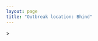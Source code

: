```yaml
---
layout: page
title: "Outbreak location: Bhind"
---
```

<div id="mapid">
<script src="https://buda-magenta.github.io/hazard_map/load_map.js"></script>
><script>
var marker_outbreak = L.marker([26.500000, 78.750000],{"autoPan": true}).addTo(map); marker_outbreak.bindTooltip("Bhind").openTooltip();

var circle_1 = L.circle([25.531031, 78.652689], {"pane": "markerPane", "color": "red", "fill": true, "fillOpacity": 0.2, "fillRule": "evenodd", "lineCap": "round", "lineJoin": "round", "opacity": 1.0, "radius": 381126, "stroke": true, "weight": 2}).addTo(map);
circle_1.bindTooltip("Jhansi<br>rank: 1<br>hazard index: 0.095282")

var circle_2 = L.circle([26.718324, 79.090254], {"pane": "markerPane", "color": "red", "fill": true, "fillOpacity": 0.2, "fillRule": "evenodd", "lineCap": "round", "lineJoin": "round", "opacity": 1.0, "radius": 211925, "stroke": true, "weight": 2}).addTo(map);
circle_2.bindTooltip("Etawah<br>rank: 2<br>hazard index: 0.052981")

var circle_3 = L.circle([26.460914, 80.321759], {"pane": "markerPane", "color": "red", "fill": true, "fillOpacity": 0.2, "fillRule": "evenodd", "lineCap": "round", "lineJoin": "round", "opacity": 1.0, "radius": 172233, "stroke": true, "weight": 2}).addTo(map);
circle_3.bindTooltip("Kanpur<br>rank: 3<br>hazard index: 0.043058")

var circle_4 = L.circle([26.203725, 78.157363], {"pane": "markerPane", "color": "red", "fill": true, "fillOpacity": 0.2, "fillRule": "evenodd", "lineCap": "round", "lineJoin": "round", "opacity": 1.0, "radius": 119564, "stroke": true, "weight": 2}).addTo(map);
circle_4.bindTooltip("Gwalior<br>rank: 4<br>hazard index: 0.029891")

var circle_5 = L.circle([27.175255, 78.009816], {"pane": "markerPane", "color": "red", "fill": true, "fillOpacity": 0.2, "fillRule": "evenodd", "lineCap": "round", "lineJoin": "round", "opacity": 1.0, "radius": 98006, "stroke": true, "weight": 2}).addTo(map);
circle_5.bindTooltip("Agra<br>rank: 5<br>hazard index: 0.024502")

var circle_6 = L.circle([22.720362, 75.868200], {"pane": "markerPane", "color": "red", "fill": true, "fillOpacity": 0.2, "fillRule": "evenodd", "lineCap": "round", "lineJoin": "round", "opacity": 1.0, "radius": 97218, "stroke": true, "weight": 2}).addTo(map);
circle_6.bindTooltip("Indore<br>rank: 6<br>hazard index: 0.024305")

var circle_7 = L.circle([27.876990, 78.137290], {"pane": "markerPane", "color": "red", "fill": true, "fillOpacity": 0.2, "fillRule": "evenodd", "lineCap": "round", "lineJoin": "round", "opacity": 1.0, "radius": 54313, "stroke": true, "weight": 2}).addTo(map);
circle_7.bindTooltip("Aligarh<br>rank: 7<br>hazard index: 0.013578")

var circle_8 = L.circle([27.177366, 78.389912], {"pane": "markerPane", "color": "red", "fill": true, "fillOpacity": 0.2, "fillRule": "evenodd", "lineCap": "round", "lineJoin": "round", "opacity": 1.0, "radius": 37583, "stroke": true, "weight": 2}).addTo(map);
circle_8.bindTooltip("Firozabad<br>rank: 8<br>hazard index: 0.009396")

var circle_9 = L.circle([25.375241, 77.828119], {"pane": "markerPane", "color": "red", "fill": true, "fillOpacity": 0.2, "fillRule": "evenodd", "lineCap": "round", "lineJoin": "round", "opacity": 1.0, "radius": 27180, "stroke": true, "weight": 2}).addTo(map);
circle_9.bindTooltip("Shivpuri<br>rank: 9<br>hazard index: 0.006795")

var circle_10 = L.circle([23.174597, 75.785142], {"pane": "markerPane", "color": "red", "fill": true, "fillOpacity": 0.2, "fillRule": "evenodd", "lineCap": "round", "lineJoin": "round", "opacity": 1.0, "radius": 25547, "stroke": true, "weight": 2}).addTo(map);
circle_10.bindTooltip("Ujjain<br>rank: 10<br>hazard index: 0.006387")

var circle_11 = L.circle([27.633333, 77.583333], {"pane": "markerPane", "color": "red", "fill": true, "fillOpacity": 0.2, "fillRule": "evenodd", "lineCap": "round", "lineJoin": "round", "opacity": 1.0, "radius": 21744, "stroke": true, "weight": 2}).addTo(map);
circle_11.bindTooltip("Mathura<br>rank: 11<br>hazard index: 0.005436")

var circle_12 = L.circle([27.912633, 79.746563], {"pane": "markerPane", "color": "red", "fill": true, "fillOpacity": 0.2, "fillRule": "evenodd", "lineCap": "round", "lineJoin": "round", "opacity": 1.0, "radius": 20414, "stroke": true, "weight": 2}).addTo(map);
circle_12.bindTooltip("Shahjahanpur<br>rank: 12<br>hazard index: 0.005104")

var circle_13 = L.circle([26.575504, 80.613762], {"pane": "markerPane", "color": "red", "fill": true, "fillOpacity": 0.2, "fillRule": "evenodd", "lineCap": "round", "lineJoin": "round", "opacity": 1.0, "radius": 18963, "stroke": true, "weight": 2}).addTo(map);
circle_13.bindTooltip("Unnao<br>rank: 13<br>hazard index: 0.004741")

var circle_14 = L.circle([27.437194, 79.489129], {"pane": "markerPane", "color": "red", "fill": true, "fillOpacity": 0.2, "fillRule": "evenodd", "lineCap": "round", "lineJoin": "round", "opacity": 1.0, "radius": 17164, "stroke": true, "weight": 2}).addTo(map);
circle_14.bindTooltip("Farrukhabad<br>rank: 14<br>hazard index: 0.004291")

var circle_15 = L.circle([27.265212, 77.369126], {"pane": "markerPane", "color": "red", "fill": true, "fillOpacity": 0.2, "fillRule": "evenodd", "lineCap": "round", "lineJoin": "round", "opacity": 1.0, "radius": 15692, "stroke": true, "weight": 2}).addTo(map);
circle_15.bindTooltip("Bharatpur<br>rank: 15<br>hazard index: 0.003923")

var circle_16 = L.circle([23.000000, 76.166667], {"pane": "markerPane", "color": "red", "fill": true, "fillOpacity": 0.2, "fillRule": "evenodd", "lineCap": "round", "lineJoin": "round", "opacity": 1.0, "radius": 14351, "stroke": true, "weight": 2}).addTo(map);
circle_16.bindTooltip("Dewas<br>rank: 16<br>hazard index: 0.003588")

var circle_17 = L.circle([23.480592, 74.917790], {"pane": "markerPane", "color": "red", "fill": true, "fillOpacity": 0.2, "fillRule": "evenodd", "lineCap": "round", "lineJoin": "round", "opacity": 1.0, "radius": 13130, "stroke": true, "weight": 2}).addTo(map);
circle_17.bindTooltip("Ratlam<br>rank: 17<br>hazard index: 0.003283")

var circle_18 = L.circle([26.166667, 77.500000], {"pane": "markerPane", "color": "red", "fill": true, "fillOpacity": 0.2, "fillRule": "evenodd", "lineCap": "round", "lineJoin": "round", "opacity": 1.0, "radius": 12480, "stroke": true, "weight": 2}).addTo(map);
circle_18.bindTooltip("Morena<br>rank: 18<br>hazard index: 0.003120")

var circle_19 = L.circle([27.338577, 80.097526], {"pane": "markerPane", "color": "red", "fill": true, "fillOpacity": 0.2, "fillRule": "evenodd", "lineCap": "round", "lineJoin": "round", "opacity": 1.0, "radius": 12160, "stroke": true, "weight": 2}).addTo(map);
circle_19.bindTooltip("Hardoi<br>rank: 19<br>hazard index: 0.003040")

var circle_20 = L.circle([28.651718, 77.221939], {"pane": "markerPane", "color": "red", "fill": true, "fillOpacity": 0.2, "fillRule": "evenodd", "lineCap": "round", "lineJoin": "round", "opacity": 1.0, "radius": 11439, "stroke": true, "weight": 2}).addTo(map);
circle_20.bindTooltip("Delhi<br>rank: 20<br>hazard index: 0.002860")

var circle_21 = L.circle([25.935955, 79.424328], {"pane": "markerPane", "color": "red", "fill": true, "fillOpacity": 0.2, "fillRule": "evenodd", "lineCap": "round", "lineJoin": "round", "opacity": 1.0, "radius": 10738, "stroke": true, "weight": 2}).addTo(map);
circle_21.bindTooltip("Orai<br>rank: 21<br>hazard index: 0.002685")

var circle_22 = L.circle([25.476300, 80.339500], {"pane": "markerPane", "color": "red", "fill": true, "fillOpacity": 0.2, "fillRule": "evenodd", "lineCap": "round", "lineJoin": "round", "opacity": 1.0, "radius": 10727, "stroke": true, "weight": 2}).addTo(map);
circle_22.bindTooltip("Banda<br>rank: 22<br>hazard index: 0.002682")

var circle_23 = L.circle([26.838100, 80.934600], {"pane": "markerPane", "color": "red", "fill": true, "fillOpacity": 0.2, "fillRule": "evenodd", "lineCap": "round", "lineJoin": "round", "opacity": 1.0, "radius": 10429, "stroke": true, "weight": 2}).addTo(map);
circle_23.bindTooltip("Lucknow<br>rank: 23<br>hazard index: 0.002607")

var circle_24 = L.circle([23.258486, 77.401989], {"pane": "markerPane", "color": "red", "fill": true, "fillOpacity": 0.2, "fillRule": "evenodd", "lineCap": "round", "lineJoin": "round", "opacity": 1.0, "radius": 9564, "stroke": true, "weight": 2}).addTo(map);
circle_24.bindTooltip("Bhopal<br>rank: 24<br>hazard index: 0.002391")

var circle_25 = L.circle([24.500000, 77.500000], {"pane": "markerPane", "color": "red", "fill": true, "fillOpacity": 0.2, "fillRule": "evenodd", "lineCap": "round", "lineJoin": "round", "opacity": 1.0, "radius": 8973, "stroke": true, "weight": 2}).addTo(map);
circle_25.bindTooltip("Guna<br>rank: 25<br>hazard index: 0.002243")

var circle_26 = L.circle([25.565691, 80.063489], {"pane": "markerPane", "color": "red", "fill": true, "fillOpacity": 0.2, "fillRule": "evenodd", "lineCap": "round", "lineJoin": "round", "opacity": 1.0, "radius": 8700, "stroke": true, "weight": 2}).addTo(map);
circle_26.bindTooltip("Khanna<br>rank: 26<br>hazard index: 0.002175")

var circle_27 = L.circle([26.732501, 77.036312], {"pane": "markerPane", "color": "red", "fill": true, "fillOpacity": 0.2, "fillRule": "evenodd", "lineCap": "round", "lineJoin": "round", "opacity": 1.0, "radius": 8247, "stroke": true, "weight": 2}).addTo(map);
circle_27.bindTooltip("Hindaun<br>rank: 27<br>hazard index: 0.002062")

var circle_28 = L.circle([25.438130, 81.833800], {"pane": "markerPane", "color": "red", "fill": true, "fillOpacity": 0.2, "fillRule": "evenodd", "lineCap": "round", "lineJoin": "round", "opacity": 1.0, "radius": 7787, "stroke": true, "weight": 2}).addTo(map);
circle_28.bindTooltip("Allahabad<br>rank: 28<br>hazard index: 0.001947")

var circle_29 = L.circle([25.750000, 78.500000], {"pane": "markerPane", "color": "red", "fill": true, "fillOpacity": 0.2, "fillRule": "evenodd", "lineCap": "round", "lineJoin": "round", "opacity": 1.0, "radius": 7537, "stroke": true, "weight": 2}).addTo(map);
circle_29.bindTooltip("Datia<br>rank: 29<br>hazard index: 0.001884")

var circle_30 = L.circle([26.653396, 77.624206], {"pane": "markerPane", "color": "red", "fill": true, "fillOpacity": 0.2, "fillRule": "evenodd", "lineCap": "round", "lineJoin": "round", "opacity": 1.0, "radius": 7297, "stroke": true, "weight": 2}).addTo(map);
circle_30.bindTooltip("Dhaulpur<br>rank: 30<br>hazard index: 0.001824")

var circle_31 = L.circle([26.439874, 80.018000], {"pane": "markerPane", "color": "red", "fill": true, "fillOpacity": 0.2, "fillRule": "evenodd", "lineCap": "round", "lineJoin": "round", "opacity": 1.0, "radius": 7204, "stroke": true, "weight": 2}).addTo(map);
circle_31.bindTooltip("Akbarpur<br>rank: 31<br>hazard index: 0.001801")

var circle_32 = L.circle([27.036604, 78.651436], {"pane": "markerPane", "color": "red", "fill": true, "fillOpacity": 0.2, "fillRule": "evenodd", "lineCap": "round", "lineJoin": "round", "opacity": 1.0, "radius": 6298, "stroke": true, "weight": 2}).addTo(map);
circle_32.bindTooltip("Shikohabad<br>rank: 32<br>hazard index: 0.001575")

var circle_33 = L.circle([24.700385, 78.518668], {"pane": "markerPane", "color": "red", "fill": true, "fillOpacity": 0.2, "fillRule": "evenodd", "lineCap": "round", "lineJoin": "round", "opacity": 1.0, "radius": 5839, "stroke": true, "weight": 2}).addTo(map);
circle_33.bindTooltip("Lalitpur<br>rank: 33<br>hazard index: 0.001460")

var circle_34 = L.circle([28.068312, 79.046073], {"pane": "markerPane", "color": "red", "fill": true, "fillOpacity": 0.2, "fillRule": "evenodd", "lineCap": "round", "lineJoin": "round", "opacity": 1.0, "radius": 5788, "stroke": true, "weight": 2}).addTo(map);
circle_34.bindTooltip("Budaun<br>rank: 34<br>hazard index: 0.001447")

var circle_35 = L.circle([27.209822, 79.048137], {"pane": "markerPane", "color": "red", "fill": true, "fillOpacity": 0.2, "fillRule": "evenodd", "lineCap": "round", "lineJoin": "round", "opacity": 1.0, "radius": 5384, "stroke": true, "weight": 2}).addTo(map);
circle_35.bindTooltip("Mainpuri<br>rank: 35<br>hazard index: 0.001346")

var circle_36 = L.circle([22.275879, 79.721045], {"pane": "markerPane", "color": "red", "fill": true, "fillOpacity": 0.2, "fillRule": "evenodd", "lineCap": "round", "lineJoin": "round", "opacity": 1.0, "radius": 5246, "stroke": true, "weight": 2}).addTo(map);
circle_36.bindTooltip("Seoni<br>rank: 36<br>hazard index: 0.001312")

var circle_37 = L.circle([27.573243, 78.111739], {"pane": "markerPane", "color": "red", "fill": true, "fillOpacity": 0.2, "fillRule": "evenodd", "lineCap": "round", "lineJoin": "round", "opacity": 1.0, "radius": 4872, "stroke": true, "weight": 2}).addTo(map);
circle_37.bindTooltip("Hathras<br>rank: 37<br>hazard index: 0.001218")

var circle_38 = L.circle([29.154148, 77.305954], {"pane": "markerPane", "color": "red", "fill": true, "fillOpacity": 0.2, "fillRule": "evenodd", "lineCap": "round", "lineJoin": "round", "opacity": 1.0, "radius": 4524, "stroke": true, "weight": 2}).addTo(map);
circle_38.bindTooltip("Baraut<br>rank: 38<br>hazard index: 0.001131")

var circle_39 = L.circle([27.883846, 78.634890], {"pane": "markerPane", "color": "red", "fill": true, "fillOpacity": 0.2, "fillRule": "evenodd", "lineCap": "round", "lineJoin": "round", "opacity": 1.0, "radius": 3699, "stroke": true, "weight": 2}).addTo(map);
circle_39.bindTooltip("Kasganj<br>rank: 39<br>hazard index: 0.000925")

var circle_40 = L.circle([28.457876, 79.405571], {"pane": "markerPane", "color": "red", "fill": true, "fillOpacity": 0.2, "fillRule": "evenodd", "lineCap": "round", "lineJoin": "round", "opacity": 1.0, "radius": 3510, "stroke": true, "weight": 2}).addTo(map);
circle_40.bindTooltip("Bareilly<br>rank: 40<br>hazard index: 0.000878")

var circle_41 = L.circle([25.335649, 83.007629], {"pane": "markerPane", "color": "red", "fill": true, "fillOpacity": 0.2, "fillRule": "evenodd", "lineCap": "round", "lineJoin": "round", "opacity": 1.0, "radius": 3094, "stroke": true, "weight": 2}).addTo(map);
circle_41.bindTooltip("Varanasi<br>rank: 41<br>hazard index: 0.000774")

var circle_42 = L.circle([19.075990, 72.877393], {"pane": "markerPane", "color": "red", "fill": true, "fillOpacity": 0.2, "fillRule": "evenodd", "lineCap": "round", "lineJoin": "round", "opacity": 1.0, "radius": 2978, "stroke": true, "weight": 2}).addTo(map);
circle_42.bindTooltip("Mumbai<br>rank: 42<br>hazard index: 0.000745")

var circle_43 = L.circle([23.160894, 79.949770], {"pane": "markerPane", "color": "red", "fill": true, "fillOpacity": 0.2, "fillRule": "evenodd", "lineCap": "round", "lineJoin": "round", "opacity": 1.0, "radius": 2533, "stroke": true, "weight": 2}).addTo(map);
circle_43.bindTooltip("Jabalpur<br>rank: 43<br>hazard index: 0.000633")

var circle_44 = L.circle([23.809612, 78.759114], {"pane": "markerPane", "color": "red", "fill": true, "fillOpacity": 0.2, "fillRule": "evenodd", "lineCap": "round", "lineJoin": "round", "opacity": 1.0, "radius": 2366, "stroke": true, "weight": 2}).addTo(map);
circle_44.bindTooltip("Sagar<br>rank: 44<br>hazard index: 0.000592")

var circle_45 = L.circle([21.818774, 75.606458], {"pane": "markerPane", "color": "red", "fill": true, "fillOpacity": 0.2, "fillRule": "evenodd", "lineCap": "round", "lineJoin": "round", "opacity": 1.0, "radius": 2298, "stroke": true, "weight": 2}).addTo(map);
circle_45.bindTooltip("Khargone<br>rank: 45<br>hazard index: 0.000575")

var circle_46 = L.circle([28.863842, 78.805778], {"pane": "markerPane", "color": "red", "fill": true, "fillOpacity": 0.2, "fillRule": "evenodd", "lineCap": "round", "lineJoin": "round", "opacity": 1.0, "radius": 2245, "stroke": true, "weight": 2}).addTo(map);
circle_46.bindTooltip("Moradabad<br>rank: 46<br>hazard index: 0.000561")

var circle_47 = L.circle([26.915458, 75.818982], {"pane": "markerPane", "color": "red", "fill": true, "fillOpacity": 0.2, "fillRule": "evenodd", "lineCap": "round", "lineJoin": "round", "opacity": 1.0, "radius": 2195, "stroke": true, "weight": 2}).addTo(map);
circle_47.bindTooltip("Jaipur<br>rank: 47<br>hazard index: 0.000549")

var circle_48 = L.circle([23.587548, 75.675679], {"pane": "markerPane", "color": "red", "fill": true, "fillOpacity": 0.2, "fillRule": "evenodd", "lineCap": "round", "lineJoin": "round", "opacity": 1.0, "radius": 2064, "stroke": true, "weight": 2}).addTo(map);
circle_48.bindTooltip("Nagda<br>rank: 48<br>hazard index: 0.000516")

var circle_49 = L.circle([21.149813, 79.082056], {"pane": "markerPane", "color": "red", "fill": true, "fillOpacity": 0.2, "fillRule": "evenodd", "lineCap": "round", "lineJoin": "round", "opacity": 1.0, "radius": 2017, "stroke": true, "weight": 2}).addTo(map);
circle_49.bindTooltip("Nagpur<br>rank: 49<br>hazard index: 0.000504")

var circle_50 = L.circle([27.504639, 80.829466], {"pane": "markerPane", "color": "red", "fill": true, "fillOpacity": 0.2, "fillRule": "evenodd", "lineCap": "round", "lineJoin": "round", "opacity": 1.0, "radius": 1880, "stroke": true, "weight": 2}).addTo(map);
circle_50.bindTooltip("Sitapur<br>rank: 50<br>hazard index: 0.000470")

var circle_51 = L.circle([23.916667, 78.000000], {"pane": "markerPane", "color": "red", "fill": true, "fillOpacity": 0.2, "fillRule": "evenodd", "lineCap": "round", "lineJoin": "round", "opacity": 1.0, "radius": 1652, "stroke": true, "weight": 2}).addTo(map);
circle_51.bindTooltip("Vidisha<br>rank: 51<br>hazard index: 0.000413")

var circle_52 = L.circle([25.609324, 85.123525], {"pane": "markerPane", "color": "red", "fill": true, "fillOpacity": 0.2, "fillRule": "evenodd", "lineCap": "round", "lineJoin": "round", "opacity": 1.0, "radius": 1582, "stroke": true, "weight": 2}).addTo(map);
circle_52.bindTooltip("Patna<br>rank: 52<br>hazard index: 0.000396")

var circle_53 = L.circle([29.938447, 78.145298], {"pane": "markerPane", "color": "red", "fill": true, "fillOpacity": 0.2, "fillRule": "evenodd", "lineCap": "round", "lineJoin": "round", "opacity": 1.0, "radius": 1391, "stroke": true, "weight": 2}).addTo(map);
circle_53.bindTooltip("Haridwar<br>rank: 53<br>hazard index: 0.000348")

var circle_54 = L.circle([24.917151, 76.696403], {"pane": "markerPane", "color": "red", "fill": true, "fillOpacity": 0.2, "fillRule": "evenodd", "lineCap": "round", "lineJoin": "round", "opacity": 1.0, "radius": 1370, "stroke": true, "weight": 2}).addTo(map);
circle_54.bindTooltip("Baran<br>rank: 54<br>hazard index: 0.000343")

var circle_55 = L.circle([25.954628, 83.647350], {"pane": "markerPane", "color": "red", "fill": true, "fillOpacity": 0.2, "fillRule": "evenodd", "lineCap": "round", "lineJoin": "round", "opacity": 1.0, "radius": 1211, "stroke": true, "weight": 2}).addTo(map);
circle_55.bindTooltip("Maunath Bhanjan<br>rank: 55<br>hazard index: 0.000303")

var circle_56 = L.circle([28.402979, 77.310384], {"pane": "markerPane", "color": "red", "fill": true, "fillOpacity": 0.2, "fillRule": "evenodd", "lineCap": "round", "lineJoin": "round", "opacity": 1.0, "radius": 1140, "stroke": true, "weight": 2}).addTo(map);
circle_56.bindTooltip("Faridabad<br>rank: 56<br>hazard index: 0.000285")

var circle_57 = L.circle([29.988077, 77.508130], {"pane": "markerPane", "color": "red", "fill": true, "fillOpacity": 0.2, "fillRule": "evenodd", "lineCap": "round", "lineJoin": "round", "opacity": 1.0, "radius": 1106, "stroke": true, "weight": 2}).addTo(map);
circle_57.bindTooltip("Saharanpur<br>rank: 57<br>hazard index: 0.000277")

var circle_58 = L.circle([18.521428, 73.854454], {"pane": "markerPane", "color": "red", "fill": true, "fillOpacity": 0.2, "fillRule": "evenodd", "lineCap": "round", "lineJoin": "round", "opacity": 1.0, "radius": 1002, "stroke": true, "weight": 2}).addTo(map);
circle_58.bindTooltip("Pune<br>rank: 58<br>hazard index: 0.000251")

var circle_59 = L.circle([17.388786, 78.461065], {"pane": "markerPane", "color": "red", "fill": true, "fillOpacity": 0.2, "fillRule": "evenodd", "lineCap": "round", "lineJoin": "round", "opacity": 1.0, "radius": 953, "stroke": true, "weight": 2}).addTo(map);
circle_59.bindTooltip("Hyderabad<br>rank: 59<br>hazard index: 0.000238")

var circle_60 = L.circle([25.603508, 83.507454], {"pane": "markerPane", "color": "red", "fill": true, "fillOpacity": 0.2, "fillRule": "evenodd", "lineCap": "round", "lineJoin": "round", "opacity": 1.0, "radius": 929, "stroke": true, "weight": 2}).addTo(map);
circle_60.bindTooltip("Ghazipur<br>rank: 60<br>hazard index: 0.000232")

var circle_61 = L.circle([26.671329, 83.364583], {"pane": "markerPane", "color": "red", "fill": true, "fillOpacity": 0.2, "fillRule": "evenodd", "lineCap": "round", "lineJoin": "round", "opacity": 1.0, "radius": 916, "stroke": true, "weight": 2}).addTo(map);
circle_61.bindTooltip("Gorakhpur<br>rank: 61<br>hazard index: 0.000229")

var circle_62 = L.circle([13.083694, 80.270186], {"pane": "markerPane", "color": "red", "fill": true, "fillOpacity": 0.2, "fillRule": "evenodd", "lineCap": "round", "lineJoin": "round", "opacity": 1.0, "radius": 830, "stroke": true, "weight": 2}).addTo(map);
circle_62.bindTooltip("Chennai<br>rank: 62<br>hazard index: 0.000208")

var circle_63 = L.circle([27.639077, 76.614452], {"pane": "markerPane", "color": "red", "fill": true, "fillOpacity": 0.2, "fillRule": "evenodd", "lineCap": "round", "lineJoin": "round", "opacity": 1.0, "radius": 821, "stroke": true, "weight": 2}).addTo(map);
circle_63.bindTooltip("Alwar<br>rank: 63<br>hazard index: 0.000205")

var circle_64 = L.circle([21.237947, 81.633683], {"pane": "markerPane", "color": "red", "fill": true, "fillOpacity": 0.2, "fillRule": "evenodd", "lineCap": "round", "lineJoin": "round", "opacity": 1.0, "radius": 733, "stroke": true, "weight": 2}).addTo(map);
circle_64.bindTooltip("Raipur<br>rank: 64<br>hazard index: 0.000183")

var circle_65 = L.circle([26.250000, 81.250000], {"pane": "markerPane", "color": "red", "fill": true, "fillOpacity": 0.2, "fillRule": "evenodd", "lineCap": "round", "lineJoin": "round", "opacity": 1.0, "radius": 718, "stroke": true, "weight": 2}).addTo(map);
circle_65.bindTooltip("Rae Bareli<br>rank: 65<br>hazard index: 0.000180")

var circle_66 = L.circle([25.843539, 80.918004], {"pane": "markerPane", "color": "red", "fill": true, "fillOpacity": 0.2, "fillRule": "evenodd", "lineCap": "round", "lineJoin": "round", "opacity": 1.0, "radius": 717, "stroke": true, "weight": 2}).addTo(map);
circle_66.bindTooltip("Fatehpur<br>rank: 66<br>hazard index: 0.000179")

var circle_67 = L.circle([25.196826, 76.000893], {"pane": "markerPane", "color": "red", "fill": true, "fillOpacity": 0.2, "fillRule": "evenodd", "lineCap": "round", "lineJoin": "round", "opacity": 1.0, "radius": 671, "stroke": true, "weight": 2}).addTo(map);
circle_67.bindTooltip("Kota<br>rank: 67<br>hazard index: 0.000168")

var circle_68 = L.circle([23.021624, 72.579707], {"pane": "markerPane", "color": "red", "fill": true, "fillOpacity": 0.2, "fillRule": "evenodd", "lineCap": "round", "lineJoin": "round", "opacity": 1.0, "radius": 658, "stroke": true, "weight": 2}).addTo(map);
circle_68.bindTooltip("Ahmedabad<br>rank: 68<br>hazard index: 0.000165")

var circle_69 = L.circle([12.979120, 77.591300], {"pane": "markerPane", "color": "red", "fill": true, "fillOpacity": 0.2, "fillRule": "evenodd", "lineCap": "round", "lineJoin": "round", "opacity": 1.0, "radius": 652, "stroke": true, "weight": 2}).addTo(map);
circle_69.bindTooltip("Bangalore<br>rank: 69<br>hazard index: 0.000163")

var circle_70 = L.circle([29.000653, 77.768229], {"pane": "markerPane", "color": "red", "fill": true, "fillOpacity": 0.2, "fillRule": "evenodd", "lineCap": "round", "lineJoin": "round", "opacity": 1.0, "radius": 634, "stroke": true, "weight": 2}).addTo(map);
circle_70.bindTooltip("Meerut<br>rank: 70<br>hazard index: 0.000159")

var circle_71 = L.circle([22.541418, 88.357691], {"pane": "markerPane", "color": "red", "fill": true, "fillOpacity": 0.2, "fillRule": "evenodd", "lineCap": "round", "lineJoin": "round", "opacity": 1.0, "radius": 590, "stroke": true, "weight": 2}).addTo(map);
circle_71.bindTooltip("Kolkata<br>rank: 71<br>hazard index: 0.000148")

var circle_72 = L.circle([24.500000, 81.000000], {"pane": "markerPane", "color": "red", "fill": true, "fillOpacity": 0.2, "fillRule": "evenodd", "lineCap": "round", "lineJoin": "round", "opacity": 1.0, "radius": 511, "stroke": true, "weight": 2}).addTo(map);
circle_72.bindTooltip("Satna<br>rank: 72<br>hazard index: 0.000128")

var circle_73 = L.circle([30.909016, 75.851601], {"pane": "markerPane", "color": "red", "fill": true, "fillOpacity": 0.2, "fillRule": "evenodd", "lineCap": "round", "lineJoin": "round", "opacity": 1.0, "radius": 505, "stroke": true, "weight": 2}).addTo(map);
circle_73.bindTooltip("Ludhiana<br>rank: 73<br>hazard index: 0.000126")

var circle_74 = L.circle([28.428262, 77.002700], {"pane": "markerPane", "color": "red", "fill": true, "fillOpacity": 0.2, "fillRule": "evenodd", "lineCap": "round", "lineJoin": "round", "opacity": 1.0, "radius": 504, "stroke": true, "weight": 2}).addTo(map);
circle_74.bindTooltip("Gurgaon<br>rank: 74<br>hazard index: 0.000126")

var circle_75 = L.circle([28.488378, 78.735249], {"pane": "markerPane", "color": "red", "fill": true, "fillOpacity": 0.2, "fillRule": "evenodd", "lineCap": "round", "lineJoin": "round", "opacity": 1.0, "radius": 504, "stroke": true, "weight": 2}).addTo(map);
circle_75.bindTooltip("Chandausi<br>rank: 75<br>hazard index: 0.000126")

var circle_76 = L.circle([27.985060, 80.753845], {"pane": "markerPane", "color": "red", "fill": true, "fillOpacity": 0.2, "fillRule": "evenodd", "lineCap": "round", "lineJoin": "round", "opacity": 1.0, "radius": 493, "stroke": true, "weight": 2}).addTo(map);
circle_76.bindTooltip("Lakhimpur<br>rank: 76<br>hazard index: 0.000123")

var circle_77 = L.circle([27.109667, 81.918329], {"pane": "markerPane", "color": "red", "fill": true, "fillOpacity": 0.2, "fillRule": "evenodd", "lineCap": "round", "lineJoin": "round", "opacity": 1.0, "radius": 445, "stroke": true, "weight": 2}).addTo(map);
circle_77.bindTooltip("Gonda<br>rank: 77<br>hazard index: 0.000111")

var circle_78 = L.circle([23.833962, 80.392456], {"pane": "markerPane", "color": "red", "fill": true, "fillOpacity": 0.2, "fillRule": "evenodd", "lineCap": "round", "lineJoin": "round", "opacity": 1.0, "radius": 443, "stroke": true, "weight": 2}).addTo(map);
circle_78.bindTooltip("Murwara<br>rank: 78<br>hazard index: 0.000111")

var circle_79 = L.circle([24.265131, 75.387182], {"pane": "markerPane", "color": "red", "fill": true, "fillOpacity": 0.2, "fillRule": "evenodd", "lineCap": "round", "lineJoin": "round", "opacity": 1.0, "radius": 415, "stroke": true, "weight": 2}).addTo(map);
circle_79.bindTooltip("Mandsaur<br>rank: 79<br>hazard index: 0.000104")

var circle_80 = L.circle([20.993276, 75.839983], {"pane": "markerPane", "color": "red", "fill": true, "fillOpacity": 0.2, "fillRule": "evenodd", "lineCap": "round", "lineJoin": "round", "opacity": 1.0, "radius": 406, "stroke": true, "weight": 2}).addTo(map);
circle_80.bindTooltip("Bhusawal<br>rank: 80<br>hazard index: 0.000102")

var circle_81 = L.circle([29.500882, 77.348383], {"pane": "markerPane", "color": "red", "fill": true, "fillOpacity": 0.2, "fillRule": "evenodd", "lineCap": "round", "lineJoin": "round", "opacity": 1.0, "radius": 404, "stroke": true, "weight": 2}).addTo(map);
circle_81.bindTooltip("Shamli<br>rank: 81<br>hazard index: 0.000101")

var circle_82 = L.circle([27.733696, 81.477321], {"pane": "markerPane", "color": "red", "fill": true, "fillOpacity": 0.2, "fillRule": "evenodd", "lineCap": "round", "lineJoin": "round", "opacity": 1.0, "radius": 395, "stroke": true, "weight": 2}).addTo(map);
circle_82.bindTooltip("Bahraich<br>rank: 82<br>hazard index: 0.000099")

var circle_83 = L.circle([23.115688, 77.066239], {"pane": "markerPane", "color": "red", "fill": true, "fillOpacity": 0.2, "fillRule": "evenodd", "lineCap": "round", "lineJoin": "round", "opacity": 1.0, "radius": 379, "stroke": true, "weight": 2}).addTo(map);
circle_83.bindTooltip("Sehore<br>rank: 83<br>hazard index: 0.000095")

var circle_84 = L.circle([17.723128, 83.301284], {"pane": "markerPane", "color": "red", "fill": true, "fillOpacity": 0.2, "fillRule": "evenodd", "lineCap": "round", "lineJoin": "round", "opacity": 1.0, "radius": 366, "stroke": true, "weight": 2}).addTo(map);
circle_84.bindTooltip("Visakhapatnam<br>rank: 84<br>hazard index: 0.000092")

var circle_85 = L.circle([28.570784, 77.327107], {"pane": "markerPane", "color": "red", "fill": true, "fillOpacity": 0.2, "fillRule": "evenodd", "lineCap": "round", "lineJoin": "round", "opacity": 1.0, "radius": 355, "stroke": true, "weight": 2}).addTo(map);
circle_85.bindTooltip("Noida<br>rank: 85<br>hazard index: 0.000089")

var circle_86 = L.circle([26.638076, 82.059024], {"pane": "markerPane", "color": "red", "fill": true, "fillOpacity": 0.2, "fillRule": "evenodd", "lineCap": "round", "lineJoin": "round", "opacity": 1.0, "radius": 349, "stroke": true, "weight": 2}).addTo(map);
circle_86.bindTooltip("Faizabad<br>rank: 86<br>hazard index: 0.000087")

var circle_87 = L.circle([21.977864, 76.568828], {"pane": "markerPane", "color": "red", "fill": true, "fillOpacity": 0.2, "fillRule": "evenodd", "lineCap": "round", "lineJoin": "round", "opacity": 1.0, "radius": 342, "stroke": true, "weight": 2}).addTo(map);
circle_87.bindTooltip("Khandwa<br>rank: 87<br>hazard index: 0.000086")

var circle_88 = L.circle([24.578721, 73.686257], {"pane": "markerPane", "color": "red", "fill": true, "fillOpacity": 0.2, "fillRule": "evenodd", "lineCap": "round", "lineJoin": "round", "opacity": 1.0, "radius": 340, "stroke": true, "weight": 2}).addTo(map);
circle_88.bindTooltip("Udaipur<br>rank: 88<br>hazard index: 0.000085")

var circle_89 = L.circle([30.325565, 78.043681], {"pane": "markerPane", "color": "red", "fill": true, "fillOpacity": 0.2, "fillRule": "evenodd", "lineCap": "round", "lineJoin": "round", "opacity": 1.0, "radius": 338, "stroke": true, "weight": 2}).addTo(map);
circle_89.bindTooltip("Dehradun<br>rank: 89<br>hazard index: 0.000085")

var circle_90 = L.circle([16.508759, 80.618510], {"pane": "markerPane", "color": "red", "fill": true, "fillOpacity": 0.2, "fillRule": "evenodd", "lineCap": "round", "lineJoin": "round", "opacity": 1.0, "radius": 338, "stroke": true, "weight": 2}).addTo(map);
circle_90.bindTooltip("Vijayawada<br>rank: 90<br>hazard index: 0.000085")

var circle_91 = L.circle([20.843512, 75.525927], {"pane": "markerPane", "color": "red", "fill": true, "fillOpacity": 0.2, "fillRule": "evenodd", "lineCap": "round", "lineJoin": "round", "opacity": 1.0, "radius": 329, "stroke": true, "weight": 2}).addTo(map);
circle_91.bindTooltip("Jalgaon<br>rank: 91<br>hazard index: 0.000082")

var circle_92 = L.circle([24.462465, 74.850114], {"pane": "markerPane", "color": "red", "fill": true, "fillOpacity": 0.2, "fillRule": "evenodd", "lineCap": "round", "lineJoin": "round", "opacity": 1.0, "radius": 322, "stroke": true, "weight": 2}).addTo(map);
circle_92.bindTooltip("Nimach<br>rank: 92<br>hazard index: 0.000081")

var circle_93 = L.circle([26.296772, 73.035143], {"pane": "markerPane", "color": "red", "fill": true, "fillOpacity": 0.2, "fillRule": "evenodd", "lineCap": "round", "lineJoin": "round", "opacity": 1.0, "radius": 315, "stroke": true, "weight": 2}).addTo(map);
circle_93.bindTooltip("Jodhpur<br>rank: 93<br>hazard index: 0.000079")

var circle_94 = L.circle([19.194329, 72.970178], {"pane": "markerPane", "color": "red", "fill": true, "fillOpacity": 0.2, "fillRule": "evenodd", "lineCap": "round", "lineJoin": "round", "opacity": 1.0, "radius": 315, "stroke": true, "weight": 2}).addTo(map);
circle_94.bindTooltip("Thane<br>rank: 94<br>hazard index: 0.000079")

var circle_95 = L.circle([22.383333, 82.133333], {"pane": "markerPane", "color": "red", "fill": true, "fillOpacity": 0.2, "fillRule": "evenodd", "lineCap": "round", "lineJoin": "round", "opacity": 1.0, "radius": 308, "stroke": true, "weight": 2}).addTo(map);
circle_95.bindTooltip("Bilaspur<br>rank: 95<br>hazard index: 0.000077")

var circle_96 = L.circle([26.022697, 83.028873], {"pane": "markerPane", "color": "red", "fill": true, "fillOpacity": 0.2, "fillRule": "evenodd", "lineCap": "round", "lineJoin": "round", "opacity": 1.0, "radius": 299, "stroke": true, "weight": 2}).addTo(map);
circle_96.bindTooltip("Azamgarh<br>rank: 96<br>hazard index: 0.000075")

var circle_97 = L.circle([24.500000, 74.500000], {"pane": "markerPane", "color": "red", "fill": true, "fillOpacity": 0.2, "fillRule": "evenodd", "lineCap": "round", "lineJoin": "round", "opacity": 1.0, "radius": 293, "stroke": true, "weight": 2}).addTo(map);
circle_97.bindTooltip("Chittaurgarh<br>rank: 97<br>hazard index: 0.000073")

var circle_98 = L.circle([25.877933, 84.119959], {"pane": "markerPane", "color": "red", "fill": true, "fillOpacity": 0.2, "fillRule": "evenodd", "lineCap": "round", "lineJoin": "round", "opacity": 1.0, "radius": 284, "stroke": true, "weight": 2}).addTo(map);
circle_98.bindTooltip("Ballia<br>rank: 98<br>hazard index: 0.000071")

var circle_99 = L.circle([21.170200, 72.831100], {"pane": "markerPane", "color": "red", "fill": true, "fillOpacity": 0.2, "fillRule": "evenodd", "lineCap": "round", "lineJoin": "round", "opacity": 1.0, "radius": 271, "stroke": true, "weight": 2}).addTo(map);
circle_99.bindTooltip("Surat<br>rank: 99<br>hazard index: 0.000068")

var circle_100 = L.circle([28.733400, 77.298600], {"pane": "markerPane", "color": "red", "fill": true, "fillOpacity": 0.2, "fillRule": "evenodd", "lineCap": "round", "lineJoin": "round", "opacity": 1.0, "radius": 267, "stroke": true, "weight": 2}).addTo(map);
circle_100.bindTooltip("Loni<br>rank: 100<br>hazard index: 0.000067")
</script>
</div>